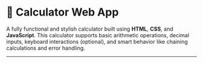 # 🔢 Calculator Web App

A fully functional and stylish calculator built using **HTML**, **CSS**, and **JavaScript**. This calculator supports basic arithmetic operations, decimal inputs, keyboard interactions (optional), and smart behavior like chaining calculations and error handling.

---
